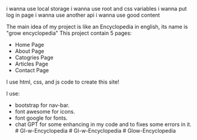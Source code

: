 i wanna use local storage
i wanna use root and css variables
i wanna put log in page
i wanna use another api
i wanna use good content


The main idea of my project is like an Encyclopedia in english, its name is "grow encyclopedia" 
This project contain 5 pages:
- Home Page
- About Page
- Catogries Page
- Articles Page
- Contact Page


I use html, css, and js code to create this site!

I use:
- bootstrap for nav-bar.
- font awesome for icons.
- font google for fonts.
- chat GPT for some enhancing in my code and to fixes some errors in it. #   G l - w - E n c y c l o p e d i a  
 #   G l - w - E n c y c l o p e d i a  
 #   G l o w - E n c y c l o p e d i a  
 